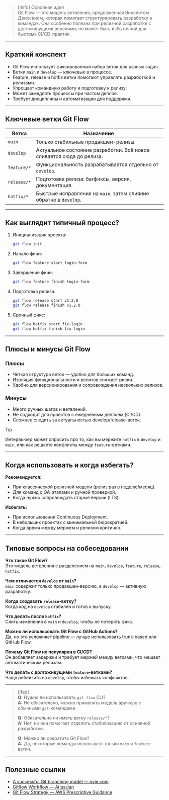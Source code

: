 > [!info] Основная идея  
> Git Flow — это модель ветвления, предложенная Винсентом Дриссеном, которая помогает структурировать разработку в командах. Она особенно полезна при релизной разработке с долгоживущими версиями, но может быть избыточной для быстрых CI/CD-практик.

---

## Краткий конспект

- Git Flow использует фиксированный набор веток для разных задач.
- Ветки `main` и `develop` — ключевые в процессе.
- Feature, release и hotfix ветки помогают управлять разработкой и релизами.
- Упрощает командную работу и подготовку к релизу.
- Может замедлять процессы при частом деплое.
- Требует дисциплины и автоматизации для поддержки.

---

## Ключевые ветки Git Flow

| Ветка         | Назначение                                                                 |
|---------------|----------------------------------------------------------------------------|
| `main`        | Только стабильные продакшен-релизы.                                       |
| `develop`     | Актуальное состояние разработки. Всё новое сливается сюда до релиза.     |
| `feature/*`   | Функциональность разрабатывается отдельно от `develop`.                   |
| `release/*`   | Подготовка релиза: багфиксы, версия, документация.                        |
| `hotfix/*`    | Быстрые исправления на `main`, затем слияние обратно в `develop`.         |

---

## Как выглядит типичный процесс?

1. Инициализация проекта:
   ```bash
   git flow init
   ```
2. Начало фичи:
   ```bash
   git flow feature start login-form
   ```
3. Завершение фичи:
   ```bash
   git flow feature finish login-form
   ```
4. Подготовка релиза:
   ```bash
   git flow release start v1.2.0
   git flow release finish v1.2.0
   ```
5. Срочный фикс:
   ```bash
   git flow hotfix start fix-login
   git flow hotfix finish fix-login
   ```

---

## Плюсы и минусы Git Flow

### Плюсы

- Чёткая структура веток — удобно для больших команд.
- Изоляция функциональности и релизов снижает риски.
- Удобно для версионирования и сопровождения нескольких релизов.

### Минусы

- Много ручных шагов и ветвлений.
- Не подходит для проектов с ежедневным деплоем (CI/CD).
- Сложнее следить за актуальностью develop/release-веток.

> [!tip]
> Интервьюер может спросить про то, как вы мержите `hotfix` в `develop` и `main`, или как решаете конфликты между `feature`-ветками.

---

## Когда использовать и когда избегать?

**Рекомендуется:**
- При классической релизной модели (релиз раз в неделю/месяц).
- Для команд с QA-этапами и ручной проверкой.
- Когда нужно сопровождать старые версии (LTS).

**Избегать:**
- При использовании Continuous Deployment.
- В небольших проектах с минимальной бюрократией.
- Когда время между мержем и релизом критично.

---

## Типовые вопросы на собеседовании

**Что такое Git Flow?**  
Это модель ветвления с разделением на `main`, `develop`, `feature`, `release`, `hotfix`.

**Чем отличается `develop` от `main`?**  
`main` содержит только продакшен-версию, а `develop` — активную разработку.

**Когда создавать `release`-ветку?**  
Когда код на `develop` стабилен и готов к выпуску.

**Что делать после `hotfix`?**  
Слить изменения в `main` и `develop`, чтобы не потерять фикс.

**Можно ли использовать Git Flow с GitHub Actions?**  
Да, но это усложняет pipeline — лучше использовать trunk-based или GitHub Flow.

**Почему Git Flow не популярен в CI/CD?**  
Он добавляет задержки и требует мержей между ветками, что мешает автоматическим релизам.

**Что делать с долгоживущими `feature`-ветками?**  
Чаще ребейзить на `develop`, чтобы избежать конфликтов.

---

> [!faq]  
> **Q:** Нужно ли использовать `git flow` CLI?  
> **A:** Не обязательно, можно применять модель вручную с обычными `git`-командами.  
>  
> **Q:** Обязательно ли иметь ветку `release/*`?  
> **A:** Нет, но она помогает отделить стабилизацию от основной разработки.  
>  
> **Q:** Можно ли сократить Git Flow?  
> **A:** Да, некоторые команды используют только `main` и `feature`-ветки.

---

## Полезные ссылки

- [A successful Git branching model — nvie.com](https://nvie.com/posts/a-successful-git-branching-model/?utm_source=chatgpt.com)
- [Gitflow Workflow — Atlassian](https://www.atlassian.com/git/tutorials/comparing-workflows/gitflow-workflow?utm_source=chatgpt.com)
- [Git Flow Strategy — AWS Prescriptive Guidance](https://docs.aws.amazon.com/prescriptive-guidance/latest/choosing-git-branch-approach/advantages-and-disadvantages-of-the-gitflow-strategy.html?utm_source=chatgpt.com)